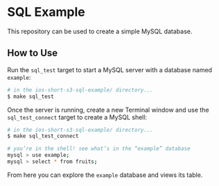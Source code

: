 # SQL Example

This repository can be used to create a simple MySQL database.

## How to Use

Run the `sql_test` target to start a MySQL server with a database named `example`:

```bash
# in the ios-short-s3-sql-example/ directory...
$ make sql_test
```

Once the server is running, create a new Terminal window and use the `sql_test_connect` target to create a MySQL shell:

```bash
# in the ios-short-s3-sql-example/ directory...
$ make sql_test_connect

# you’re in the shell! see what’s in the “example” database
mysql > use example;
mysql > select * from fruits;
```

From here you can explore the `example` database and views its table.
